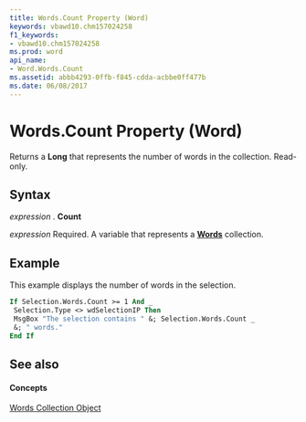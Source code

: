 ```yaml
---
title: Words.Count Property (Word)
keywords: vbawd10.chm157024258
f1_keywords:
- vbawd10.chm157024258
ms.prod: word
api_name:
- Word.Words.Count
ms.assetid: abbb4293-0ffb-f845-cdda-acbbe0ff477b
ms.date: 06/08/2017
---
```



# Words.Count Property (Word)

Returns a **Long** that represents the number of words in the collection. Read-only.


## Syntax

 _expression_ . **Count**

 _expression_ Required. A variable that represents a **[Words](words-object-word.md)** collection.


## Example

This example displays the number of words in the selection.


```vb
If Selection.Words.Count >= 1 And _ 
 Selection.Type <> wdSelectionIP Then 
 MsgBox "The selection contains " &; Selection.Words.Count _ 
 &; " words." 
End If
```


## See also


#### Concepts


[Words Collection Object](words-object-word.md)


